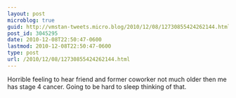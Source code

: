 ```yaml
---
layout: post
microblog: true
guid: http://vmstan-tweets.micro.blog/2010/12/08/12730855424262144.html
post_id: 3045295
date: 2010-12-08T22:50:47-0600
lastmod: 2010-12-08T22:50:47-0600
type: post
url: /2010/12/08/12730855424262144.html
---
```

Horrible feeling to hear friend and former coworker not much older then me has stage 4 cancer. Going to be hard to sleep thinking of that.
